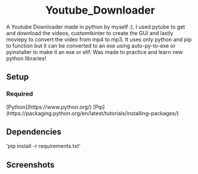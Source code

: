 <h1 align="center">Youtube_Downloader</h1>

<p> A Youtube Downloader made in python by myself :). I used pytube to get and download the videos, customtkinter to create the GUI and lastly moviepy to convert the video from mp4 to mp3. It uses only python and pip to function but it can be converted to an exe using auto-py-to-exe or pyinstaller to make it an exe or elif. Was made to practice and learn new python libraries!</p>

<h2>Setup</h2>
<h3>Required</h3>
[Python](https://www.python.org/)
[Pip](https://packaging.python.org/en/latest/tutorials/installing-packages/)
  
<h2>Dependencies</h2>
'pip install -r requirements.txt'

<h2>Screenshots</h2>

